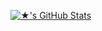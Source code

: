 [![★'s GitHub Stats](https://github-readme-stats.vercel.app/api?username=fresh&theme=nightowl)](https://github.com/fresh/)
